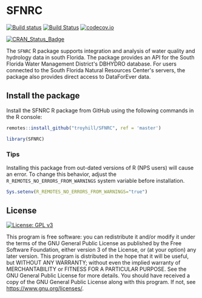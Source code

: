 # SFNRC

[![Build status](https://ci.appveyor.com/api/projects/status/cpjeexfdjcw7syd7?svg=true)](https://ci.appveyor.com/project/troyhill/sfnrc)
 [![Build Status](https://travis-ci.com/troyhill/SFNRC.svg?branch=master)](https://travis-ci.com/github/troyhill/SFNRC) [![codecov.io](https://codecov.io/github/troyhill/SFNRC/coverage.svg?branch=master)](https://codecov.io/github/troyhill/SFNRC?branch=master)

[![CRAN_Status_Badge](http://www.r-pkg.org/badges/version/SFNRC)](https://cran.r-project.org/package=SFNRC) 

The `SFNRC` R package supports integration and analysis of water quality and hydrology data in south Florida. The package provides an API for the South Florida Water Management District's DBHYDRO database. For users connected to the South Florida Natural Resources Center's servers, the package also provides direct access to DataForEver data.


## Install the package

Install the SFNRC R package from GitHub using the following commands in the R console:

```r
remotes::install_github("troyhill/SFNRC", ref = 'master')

library(SFNRC)
```

### Tips

Installing this package from out-dated versions of R (NPS users) will cause an error. To change this behavior, adjust the `R_REMOTES_NO_ERRORS_FROM_WARNINGS` system variable before installation.

```r 
Sys.setenv(R_REMOTES_NO_ERRORS_FROM_WARNINGS="true")
```


## License

[![License: GPL v3](https://img.shields.io/badge/License-GPL%20v3-blue.svg)](https://www.gnu.org/licenses/gpl-3.0)

This program is free software: you can redistribute it and/or modify it under the terms of the GNU General Public License as published by the Free Software Foundation, either version 3 of the License, or (at your option) any later version. This program is distributed in the hope that it will be useful, but WITHOUT ANY WARRANTY; without even the implied warranty of MERCHANTABILITY or FITNESS FOR A PARTICULAR PURPOSE.  See the GNU General Public License for more details. You should have received a copy of the GNU General Public License along with this program.  If not, see <https://www.gnu.org/licenses/>.
